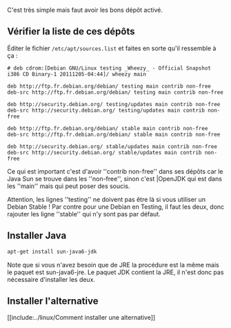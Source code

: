 <!-- --- title: Java / Installer Java Sun JDK sous Debian -->
C'est très simple mais faut avoir les bons dépôt activé.

## Vérifier la liste de ces dépôts
Éditer le fichier `/etc/apt/sources.list` et faites en sorte qu'il ressemble à ça :

~~~
# deb cdrom:[Debian GNU/Linux testing _Wheezy_ - Official Snapshot i386 CD Binary-1 20111205-04:44]/ wheezy main

deb http://ftp.fr.debian.org/debian/ testing main contrib non-free
deb-src http://ftp.fr.debian.org/debian/ testing main contrib non-free

deb http://security.debian.org/ testing/updates main contrib non-free
deb-src http://security.debian.org/ testing/updates main contrib non-free

deb http://ftp.fr.debian.org/debian/ stable main contrib non-free
deb-src http://ftp.fr.debian.org/debian/ stable main contrib non-free

deb http://security.debian.org/ stable/updates main contrib non-free
deb-src http://security.debian.org/ stable/updates main contrib non-free
~~~

Ce qui est important c'est d'avoir ''contrib non-free'' dans ses dépôts car le Java Sun se trouve dans les ''non-free'',
sinon c'est |OpenJDK qui est dans les ''main'' mais qui peut poser des soucis.

Attention, les lignes ''testing'' ne doivent pas être là si vous utiliser un Debian Stable ! Par contre pour une Debian en Testing,
il faut les deux, donc rajouter les ligne ''stable'' qui n'y sont pas par défaut.

## Installer Java

``` sh
apt-get install sun-java6-jdk
```

Note que si vous n'avez besoin que de JRE la procédure est la même mais le paquet est sun-java6-jre. Le paquet JDK contient la JRE,
il n'est donc pas nécessaire d'installer les deux.

## Installer l'alternative
[[include:../linux/Comment installer une alternative]]

<!-- --- tags: linux, java -->